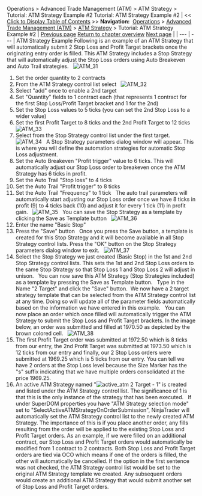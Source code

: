 ﻿
Operations > Advanced Trade Management (ATM) > ATM Strategy > Tutorial: ATM Strategy Example #2
Tutorial: ATM Strategy Example #2
| << [Click to Display Table of Contents](tutorial_atm_strategy_example2.md) >> **Navigation:**     [Operations](operations.md) > [Advanced Trade Management (ATM)](advanced_trade_management_atm.md) > [ATM Strategy](atm_strategy.md) > Tutorial: ATM Strategy Example #2 | [Previous page](tutorial_atm_strategy_example_.md) [Return to chapter overview](atm_strategy.md) [Next page](advanced_options.md) |
| --- | --- |
ATM Strategy Example
Following is an example of an ATM Strategy that will automatically submit 2 Stop Loss and Profit Target brackets once the originating entry order is filled. This ATM Strategy includes a Stop Strategy that will automatically adjust the Stop Loss orders using Auto Breakeven and Auto Trail strategies.
 
![ATM_31](atm_31.png)
 
1. Set the order quantity to 2 contracts
2. From the ATM Strategy control list select <Custom>
 
![ATM_32](atm_32.png)
 
3. Select "add" once to enable a 2nd target
4. Set "Quantity" fields to 1 contract each (that represents 1 contract for the first Stop Loss/Profit Target bracket and 1 for the 2nd)
5. Set the Stop Loss values to 5 ticks (you can set the 2nd Stop Loss to a wider value)
6. Set the first Profit Target to 8 ticks and the 2nd Profit Target to 12 ticks
 
![ATM_33](atm_33.png)
 
7. Select <Custom> from the Stop Strategy control list under the first target.
 
![ATM_34](atm_34.png)
 
A Stop Strategy parameters dialog window will appear. This is where you will define the automation strategies for automatic Stop Loss adjustment.
 
8. Set the Auto Breakeven "Profit trigger" value to 6 ticks. This will automatically adjust our Stop Loss order to breakeven once the ATM Strategy has 6 ticks in profit.
9. Set the Auto Trail "Stop loss" to 4 ticks
10. Set the Auto Trail "Profit trigger" to 8 ticks
11. Set the Auto Trail "Frequency" to 1 tick
 
The auto trail parameters will automatically start adjusting our Stop Loss order once we have 8 ticks in profit (9) to 4 ticks back (10) and adjust it for every 1 tick (11) in profit gain.
 
![ATM_35](atm_35.png)
 
You can save the Stop Strategy as a template by clicking the Save as Template button
 
![ATM_36](atm_36.png)
 
12. Enter the name "Basic Stop"
13. Press the "Save" button
 
Once you press the Save button, a template is created for this Stop Strategy and it will become available in all Stop Strategy control lists. Press the "OK" button on the Stop Strategy parameters dialog window to exit. 
 
![ATM_37](atm_37.png)
 
14. Select the Stop Strategy we just created (Basic Stop) in the 1st and 2nd Stop Strategy control lists. This sets the 1st and 2nd Stop Loss orders to the same Stop Strategy so that Stop Loss 1 and Stop Loss 2 will adjust in unison.
 
You can now save this ATM Strategy (Stop Strategies included) as a template by pressing the Save as Template button.
 
Type in the Name "2 Target" and click the "Save" button.  We now have a 2 target strategy template that can be selected from the ATM Strategy control list at any time. Doing so will update all of the parameter fields automatically based on the information we have entered in this example.
 
You can now place an order which once filled will automatically trigger the ATM Strategy to submit the Stop Loss and Profit Target brackets. In the image below, an order was submitted and filled at 1970.50 as depicted by the brown colored cell.
 
![ATM_38](atm_38.png)
 
15. The first Profit Target order was submitted at 1972.50 which is 8 ticks from our entry, the 2nd Profit Target was submitted at 1973.50 which is 12 ticks from our entry and finally, our 2 Stop Loss orders were submitted at 1969.25 which is 5 ticks from our entry. You can tell we have 2 orders at the Stop Loss level because the Size Marker has the "s" suffix indicating that we have multiple orders consolidated at the price 1969.25.
 
16. An active ATM Strategy named "![active_atm](active_atm.png) 2 Target - 1" is created and listed under the ATM Strategy control list. The significance of 1 is that this is the only instance of the strategy that has been executed.
 
If under SuperDOM properties you have "ATM Strategy selection mode" set to "SelectActiveATMStrategyOnOrderSubmission", NinjaTrader will automatically set the ATM Strategy control list to the newly created ATM Strategy. The importance of this is if you place another order, any fills resulting from the order will be applied to the existing Stop Loss and Profit Target orders. As an example, if we were filled on an additional contract, our Stop Loss and Profit Target orders would automatically be modified from 1 contract to 2 contracts. Both Stop Loss and Profit Target orders are tied via OCO which means if one of the orders is filled, the other will automatically be cancelled. If the option in the first sentence was not checked, the ATM Strategy control list would be set to the original ATM Strategy template we created. Any subsequent orders would create an additional ATM Strategy that would submit another set of Stop Loss and Profit Target orders.
